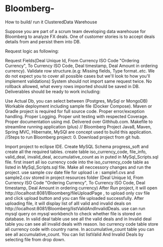 # Bloomberg-
How to build/ run it
ClusteredData Warehouse

Suppose you are part of a scrum team developing data warehouse for Bloomberg to analyze FX deals. One of customer stories is to accept deals details from and persist them into DB.

Request logic as following:

Request Fields(Deal Unique Id, From Currency ISO Code "Ordering Currency", To Currency ISO Code, Deal timestamp, Deal Amount in ordering currency).
Validate row structure.(e.g: Missing fields, Type format..etc. We do not expect you to cover all possible cases but we'll look to how you'll implement validations)
System should not import same request twice.
No rollback allowed, what every rows imported should be saved in DB.
Deliverables should be ready to work including:

Use Actual Db, you can select between (Postgres, MySql or MongoDB)
Workable deployment including sample file (Docker Compose).
Maven or Gradle project is required for full source code.
Proper error/exception handling.
Proper Logging.
Proper unit testing with respected Coverage.
Proper documentation using md.
Delivered over Githhub.com.
Makefile to streamline running application (plus)
//
Bloomberg Project
Java8, Maven, Spring MVC, Hibernate, MySQl are concept used to build this application.
//Steps to run Bloomberg project: 0. Download project from git hub.

Import project to eclipse IDE.
Create MySQL Schema progress_soft and create all the required tables.
create table iso_currency_code, file_info, valid_deal, invalid_deal, accumulative_count as in puted in MySql_Scripts.sql file.
first insert all iso currency code into the iso_currency_code table as listed in MySql_Scripts.sql file.
Make all neccessory changes and run the project.
use sample csv date file for upload i.e : sample1.cvs and sample2.csv stored in project resources folder (Deal Unique Id, From Currency ISO Code "Ordering Currency", To Currency ISO Code, Deal timestamp, Deal Amount in ordering currency)
After Run project, it will open http://localhost:8081/Bloomberg/fileUploadPage , to upload only csv file and click upload button and you can file uploaded successfully.
After uploading file, it will display list of alll valid and invalid deals on http://localhost:8081/Bloomberg/listValidAndInvalidDeals.
use can run mysql query on mysql workbench to check whether file is stored on database.
In valid deal table use see all the valid deals and in Invalid deal table you can see all invalid deals with reason.
Iso currency code table store all currency code with country name.
In accumulative_count table you can see all accumulative_count.
You can list listValid And Invalid Deals by selecting file from drop down.

